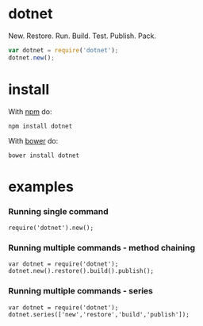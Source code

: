 # dotnet

New. Restore. Run. Build. Test. Publish. Pack. 




``` js
var dotnet = require('dotnet');
dotnet.new();
```



# install

With [npm](https://www.npmjs.com/) do:

```
npm install dotnet
```

With [bower](https://bower.io) do:

```
bower install dotnet
```



# examples
### Running single command
```
require('dotnet').new();
```



### Running multiple commands - method chaining
```
var dotnet = require('dotnet');
dotnet.new().restore().build().publish();
```

### Running multiple commands - series

```
var dotnet = require('dotnet');
dotnet.series(['new','restore','build','publish']);
```

